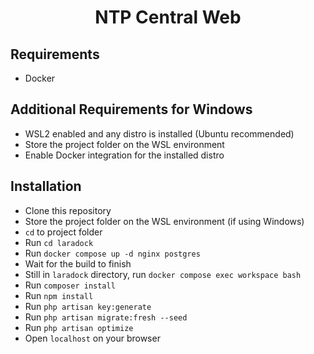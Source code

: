 <h1 align="center">NTP Central Web</h1>

## Requirements
- Docker

## Additional Requirements for Windows
- WSL2 enabled and any distro is installed (Ubuntu recommended)
- Store the project folder on the WSL environment
- Enable Docker integration for the installed distro

## Installation
- Clone this repository
- Store the project folder on the WSL environment (if using Windows)
- ```cd``` to project folder
- Run ```cd laradock```
- Run ```docker compose up -d nginx postgres```
- Wait for the build to finish
- Still in ```laradock``` directory, run ```docker compose exec workspace bash```
- Run ```composer install```
- Run ```npm install```
- Run ```php artisan key:generate```
- Run ```php artisan migrate:fresh --seed```
- Run ```php artisan optimize```
- Open ```localhost``` on your browser